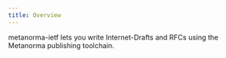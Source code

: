 ```yaml
---
title: Overview
---
```


metanorma-ietf lets you write Internet-Drafts and RFCs using the Metanorma publishing toolchain.
